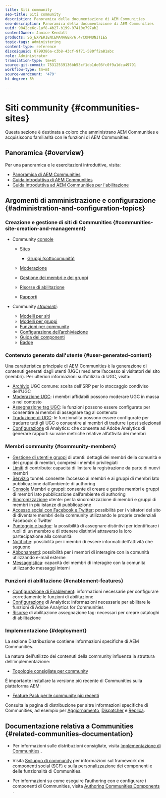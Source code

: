 ```yaml
---
title: Siti community
seo-title: Siti community
description: Panoramica della documentazione di AEM Communities
seo-description: Panoramica della documentazione di AEM Communities
uuid: 9842ce6c-1af8-4b27-b199-07410e797ab2
contentOwner: Janice Kendall
products: SG_EXPERIENCEMANAGER/6.4/COMMUNITIES
topic-tags: administering
content-type: reference
discoiquuid: 8799386a-c3b8-43cf-9f71-580ff2a81abc
role: Administrator
translation-type: tm+mt
source-git-commit: 75312539136bb53cf1db1de03fc0f9a1dca49791
workflow-type: tm+mt
source-wordcount: '479'
ht-degree: 5%

---
```



# Siti community {#communities-sites}

Questa sezione è destinata a coloro che amministrano AEM Communities e acquisiscono familiarità con le funzioni di AEM Communities.

## Panoramica {#overview}

Per una panoramica e le esercitazioni introduttive, visita:

* [Panoramica di AEM Communities](overview.md)
* [Guida introduttiva di AEM Communities](getting-started.md)
* [Guida introduttiva ad AEM Communities per l&#39;abilitazione](getting-started-enablement.md)

## Argomenti di amministrazione e configurazione {#administration-and-configuration-topics}

### Creazione e gestione di siti di Communities {#communities-site-creation-and-management}

* Community [console](consoles.md)

   * [Sites](sites-console.md)

      * [Gruppi (sottocomunità)](groups.md)
   * [Moderazione](moderation.md)
   * [Gestione dei membri e dei gruppi](members.md)
   * [Risorse di abilitazione](resources.md)
   * [Rapporti](reports.md)


* Community [*strumenti*](tools.md):

   * [Modelli per siti](sites.md)
   * [Modelli per gruppi](tools-groups.md)
   * [Funzioni per community](functions.md)
   * [Configurazione dell’archiviazione](srp-config.md)
   * [Guida dei componenti](components-guide.md)
   * [Badge](badges.md)


### Contenuto generato dall&#39;utente {#user-generated-content}

Una caratteristica principale di AEM Communities è la generazione di contenuti generati dagli utenti (UGC) mediante l’accesso ai visitatori del sito (membri). Per ulteriori informazioni sull’utilizzo di UGC, visita:

* [Archivio](working-with-srp.md) UGC comune: scelta dell&#39;SRP per lo stoccaggio condiviso dell&#39;UGC
* [Moderazione UGC](moderate-ugc.md): i membri affidabili possono moderare UGC in massa o nel contesto
* [Assegnazione tag UGC](tag-ugc.md): le funzioni possono essere configurate per consentire ai membri di assegnare tag al contenuto
* [Traduzione di UGC](translate-ugc.md): le funzionalità possono essere configurate per tradurre tutti gli UGC o consentire ai membri di tradurre i post selezionati
* [Configurazione](analytics.md) di Analytics: che consente ad Adobe Analytics di generare rapporti su varie metriche relative all’attività dei membri

### Membri community {#community-members}

* [Gestione di utenti e gruppi](users.md) di utenti: dettagli dei membri della comunità e dei gruppi di membri, compresi i membri privilegiati
* [Limiti](limits.md) di contributo: capacità di limitare la registrazione da parte di nuovi membri
* [Servizio](deploy-communities.md#tunnel-service-on-author) tunnel: consente l’accesso ai membri e ai gruppi di membri lato pubblicazione dall’ambiente di authoring
* [Console](members.md) Membri e gruppi: consente di creare e gestire membri e gruppi di membri lato pubblicazione dall’ambiente di authoring
* [Sincronizzazione](sync.md) utente: per la sincronizzazione di membri e gruppi di membri in più istanze di pubblicazione
* [Accesso social con Facebook e Twitter](social-login.md): possibilità per i visitatori del sito di diventare membri della community utilizzando le proprie credenziali Facebook o Twitter
* [Punteggio e badge](implementing-scoring.md): la possibilità di assegnare distintivi per identificare i ruoli di un membro e di ottenere distintivi attraverso la loro partecipazione alla comunità
* [Notifiche](notifications.md): possibilità per i membri di essere informati dell&#39;attività che seguono
* [Abbonamenti](subscriptions.md): possibilità per i membri di interagire con la comunità utilizzando e-mail esterne
* [Messaggistica](messaging.md): capacità dei membri di interagire con la comunità utilizzando messaggi interni

### Funzioni di abilitazione {#enablement-features}

* [Configurazione di Enablement](enablement.md): informazioni necessarie per configurare correttamente le funzioni di abilitazione
* [Configurazione](analytics.md) di Analytics: informazioni necessarie per abilitare le funzioni di Adobe Analytics for Communities
* [Risorse](tag-resources.md) di abilitazione assegnazione tag: necessari per creare cataloghi di abilitazione

### Implementazione {#deployment}

La sezione Distribuzione contiene informazioni specifiche di AEM Communities.

La natura dell&#39;utilizzo dei contenuti della community influenza la struttura dell&#39;implementazione:

* [Topologie consigliate per community](topologies.md)

È importante installare la versione più recente di Communities sulla piattaforma AEM:

* [Feature Pack per le community più recenti](deploy-communities.md#latestfeaturepack)

Consulta la pagina di distribuzione per altre informazioni specifiche di Communities, ad esempio per [Aggiornamento](upgrade.md), [Dispatcher](dispatcher.md) e [Replica](deploy-communities.md#replication-agents-on-author).

## Documentazione relativa a Communities {#related-communities-documentation}

* Per informazioni sulle distribuzioni consigliate, visita [Implementazione di Communities](deploy-communities.md) .

* Visita [Sviluppo di community](communities.md) per informazioni sul framework dei componenti social (SCF) e sulla personalizzazione dei componenti e delle funzionalità di Communities.

* Per informazioni su come eseguire l’authoring con e configurare i componenti di Communities, visita [Authoring Communities Components](author-communities.md) .
